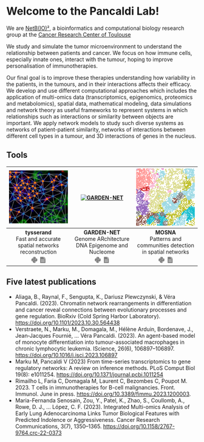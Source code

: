 # Welcome to the Pancaldi Lab!

We are [NetB(IO)²](https://www.crct-inserm.fr/netbio2/), a bioinformatics and computational biology research group at the [Cancer Research Center of Toulouse](https://www.crct-inserm.fr/) 

We study and simulate the tumor microenvironment to understand the relationship between patients and cancer. We focus on how immune cells, especially innate ones, interact with the tumour, hoping to improve personalisation of immunotherapies.

Our final goal is to improve these therapies understanding how variability in the patients, in the tumours, and in their interactions affects their efficacy. We develop and use different computational approaches which includes the application of multi-omics data (transcriptomics, epigenomics, proteomics and metabolomics), spatial data, mathematical modeling, data simulations and network theory as useful frameworks to represent systems in which relationships such as interactions or similarity between objects are important. We apply network models to study such diverse systems as networks of patient-patient similarity, networks of interactions between different cell types in a tumour, and 3D interactions of genes in the nucleus.

## Tools

| [<img alt="tysserand" src="https://raw.githubusercontent.com/VeraPancaldiLab/.github/main/profile/tysserand.png"/>](https://github.com/VeraPancaldiLab/tysserand) | [<img alt="GARDEN-NET" src="https://raw.githubusercontent.com/VeraPancaldiLab/.github/main/profile/garden-net.png" width="200"/>](https://github.com/VeraPancaldiLab/GARDEN-NET) | [<img alt="MOSNA" src="https://raw.githubusercontent.com/VeraPancaldiLab/.github/main/profile/mosna.png" width="200"/>](https://github.com/VeraPancaldiLab/mosna_3DMERFISH) | 
| :---: | :---: | :---: |
| **tysserand** <br> Fast and accurate spatial networks reconstruction | **GARDEN-NET** <br> Genome ARchitecture DNA Epigenome and Nucleome | **MOSNA** <br> Patterns and communities detection in spatial networks |                          
| [<img src="https://raw.githubusercontent.com/VeraPancaldiLab/.github/main/profile/python.svg" height="16">](https://github.com/VeraPancaldiLab/tysserand)&nbsp;&nbsp;[<img src="https://raw.githubusercontent.com/VeraPancaldiLab/.github/main/profile/article.svg" height="16">](https://academic.oup.com/bioinformatics/article/37/21/3989/6313163)|[<img src="https://raw.githubusercontent.com/VeraPancaldiLab/.github/main/profile/python.svg" height="16">](https://github.com/VeraPancaldiLab/GARDEN-NET)&nbsp;&nbsp;[<img src="https://raw.githubusercontent.com/VeraPancaldiLab/.github/main/profile/article.svg" height="16">](https://academic.oup.com/nar/article/48/8/4066/5809158) |[<img src="https://raw.githubusercontent.com/VeraPancaldiLab/.github/main/profile/python.svg" height="16">](https://github.com/VeraPancaldiLab/mosna_3DMERFISH)&nbsp;&nbsp;[<img src="https://raw.githubusercontent.com/VeraPancaldiLab/.github/main/profile/article.svg" height="16">](https://pubmed.ncbi.nlm.nih.gov/36993595/) |

## Five latest publications 

- Aliaga, B., Raynal, F., Sengupta, K., Dariusz Plewczynski, & Véra Pancaldi. (2023). Chromatin network rearrangements in differentiation and cancer reveal connections between evolutionary processes and gene regulation. BioRxiv (Cold Spring Harbor Laboratory). https://doi.org/10.1101/2023.10.30.564438
- Verstraete, N., Marku, M., Domagala, M., Hélène Arduin, Bordenave, J., Jean‐Jacques Fournié, … Véra Pancaldi. (2023). An agent-based model of monocyte differentiation into tumour-associated macrophages in chronic lymphocytic leukemia. IScience, 26(6), 106897–106897. https://doi.org/10.1016/j.isci.2023.106897
- Marku M, Pancaldi V (2023) From time-series transcriptomics to gene regulatory networks: A review on inference methods. PLoS Comput Biol 19(8): e1011254. https://doi.org/10.1371/journal.pcbi.1011254
- Rimailho L, Faria C, Domagala M, Laurent C, Bezombes C, Poupot M. 2023.  T cells in immunotherapies for B-cell malignancies. Front. Immunol. June in press. https://doi.org/10.3389/fimmu.2023.1200003.
- Maria-Fernanda Senosain, Zou, Y., Patel, K., Zhao, S., Coullomb, A., Rowe, D. J., … López, C. F. (2023). Integrated Multi-omics Analysis of Early Lung Adenocarcinoma Links Tumor Biological Features with Predicted Indolence or Aggressiveness. Cancer Research Communications, 3(7), 1350–1365. https://doi.org/10.1158/2767-9764.crc-22-0373
